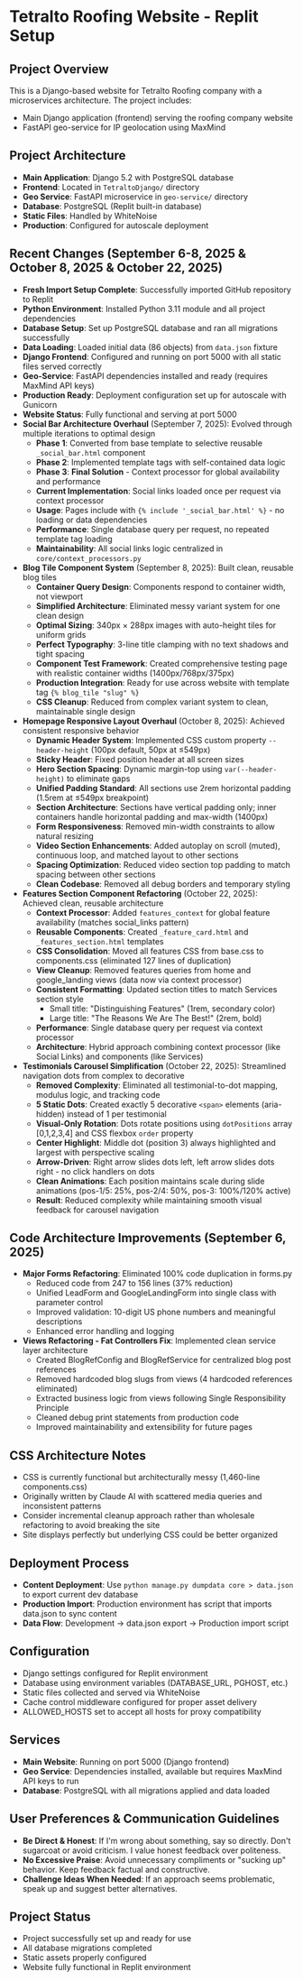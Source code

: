 # Tetralto Roofing Website - Replit Setup

## Project Overview
This is a Django-based website for Tetralto Roofing company with a microservices architecture. The project includes:
- Main Django application (frontend) serving the roofing company website
- FastAPI geo-service for IP geolocation using MaxMind

## Project Architecture
- **Main Application**: Django 5.2 with PostgreSQL database
- **Frontend**: Located in `TetraltoDjango/` directory
- **Geo Service**: FastAPI microservice in `geo-service/` directory
- **Database**: PostgreSQL (Replit built-in database)
- **Static Files**: Handled by WhiteNoise
- **Production**: Configured for autoscale deployment

## Recent Changes (September 6-8, 2025 & October 8, 2025 & October 22, 2025)
- **Fresh Import Setup Complete**: Successfully imported GitHub repository to Replit
- **Python Environment**: Installed Python 3.11 module and all project dependencies
- **Database Setup**: Set up PostgreSQL database and ran all migrations successfully
- **Data Loading**: Loaded initial data (86 objects) from `data.json` fixture
- **Django Frontend**: Configured and running on port 5000 with all static files served correctly
- **Geo-Service**: FastAPI dependencies installed and ready (requires MaxMind API keys)
- **Production Ready**: Deployment configuration set up for autoscale with Gunicorn
- **Website Status**: Fully functional and serving at port 5000
- **Social Bar Architecture Overhaul** (September 7, 2025): Evolved through multiple iterations to optimal design
  - **Phase 1**: Converted from base template to selective reusable `_social_bar.html` component
  - **Phase 2**: Implemented template tags with self-contained data logic
  - **Phase 3**: **Final Solution** - Context processor for global availability and performance
  - **Current Implementation**: Social links loaded once per request via context processor
  - **Usage**: Pages include with `{% include '_social_bar.html' %}` - no loading or data dependencies
  - **Performance**: Single database query per request, no repeated template tag loading
  - **Maintainability**: All social links logic centralized in `core/context_processors.py`
- **Blog Tile Component System** (September 8, 2025): Built clean, reusable blog tiles
  - **Container Query Design**: Components respond to container width, not viewport
  - **Simplified Architecture**: Eliminated messy variant system for one clean design
  - **Optimal Sizing**: 340px × 288px images with auto-height tiles for uniform grids
  - **Perfect Typography**: 3-line title clamping with no text shadows and tight spacing
  - **Component Test Framework**: Created comprehensive testing page with realistic container widths (1400px/768px/375px)
  - **Production Integration**: Ready for use across website with template tag `{% blog_tile "slug" %}`
  - **CSS Cleanup**: Reduced from complex variant system to clean, maintainable single design
- **Homepage Responsive Layout Overhaul** (October 8, 2025): Achieved consistent responsive behavior
  - **Dynamic Header System**: Implemented CSS custom property `--header-height` (100px default, 50px at ≤549px)
  - **Sticky Header**: Fixed position header at all screen sizes
  - **Hero Section Spacing**: Dynamic margin-top using `var(--header-height)` to eliminate gaps
  - **Unified Padding Standard**: All sections use 2rem horizontal padding (1.5rem at ≤549px breakpoint)
  - **Section Architecture**: Sections have vertical padding only; inner containers handle horizontal padding and max-width (1400px)
  - **Form Responsiveness**: Removed min-width constraints to allow natural resizing
  - **Video Section Enhancements**: Added autoplay on scroll (muted), continuous loop, and matched layout to other sections
  - **Spacing Optimization**: Reduced video section top padding to match spacing between other sections
  - **Clean Codebase**: Removed all debug borders and temporary styling
- **Features Section Component Refactoring** (October 22, 2025): Achieved clean, reusable architecture
  - **Context Processor**: Added `features_context` for global feature availability (matches social_links pattern)
  - **Reusable Components**: Created `_feature_card.html` and `_features_section.html` templates
  - **CSS Consolidation**: Moved all features CSS from base.css to components.css (eliminated 127 lines of duplication)
  - **View Cleanup**: Removed features queries from home and google_landing views (data now via context processor)
  - **Consistent Formatting**: Updated section titles to match Services section style
    - Small title: "Distinguishing Features" (1rem, secondary color)
    - Large title: "The Reasons <span class="highlight-orange">We Are The Best!</span>" (2rem, bold)
  - **Performance**: Single database query per request via context processor
  - **Architecture**: Hybrid approach combining context processor (like Social Links) and components (like Services)
- **Testimonials Carousel Simplification** (October 22, 2025): Streamlined navigation dots from complex to decorative
  - **Removed Complexity**: Eliminated all testimonial-to-dot mapping, modulus logic, and tracking code
  - **5 Static Dots**: Created exactly 5 decorative `<span>` elements (aria-hidden) instead of 1 per testimonial
  - **Visual-Only Rotation**: Dots rotate positions using `dotPositions` array [0,1,2,3,4] and CSS flexbox `order` property
  - **Center Highlight**: Middle dot (position 3) always highlighted and largest with perspective scaling
  - **Arrow-Driven**: Right arrow slides dots left, left arrow slides dots right - no click handlers on dots
  - **Clean Animations**: Each position maintains scale during slide animations (pos-1/5: 25%, pos-2/4: 50%, pos-3: 100%/120% active)
  - **Result**: Reduced complexity while maintaining smooth visual feedback for carousel navigation

## Code Architecture Improvements (September 6, 2025)
- **Major Forms Refactoring**: Eliminated 100% code duplication in forms.py
  - Reduced code from 247 to 156 lines (37% reduction)
  - Unified LeadForm and GoogleLandingForm into single class with parameter control
  - Improved validation: 10-digit US phone numbers and meaningful descriptions
  - Enhanced error handling and logging
- **Views Refactoring - Fat Controllers Fix**: Implemented clean service layer architecture
  - Created BlogRefConfig and BlogRefService for centralized blog post references
  - Removed hardcoded blog slugs from views (4 hardcoded references eliminated)
  - Extracted business logic from views following Single Responsibility Principle
  - Cleaned debug print statements from production code
  - Improved maintainability and extensibility for future pages

## CSS Architecture Notes
- CSS is currently functional but architecturally messy (1,460-line components.css)
- Originally written by Claude AI with scattered media queries and inconsistent patterns
- Consider incremental cleanup approach rather than wholesale refactoring to avoid breaking the site
- Site displays perfectly but underlying CSS could be better organized

## Deployment Process
- **Content Deployment**: Use `python manage.py dumpdata core > data.json` to export current dev database
- **Production Import**: Production environment has script that imports data.json to sync content
- **Data Flow**: Development → data.json export → Production import script

## Configuration
- Django settings configured for Replit environment
- Database using environment variables (DATABASE_URL, PGHOST, etc.)
- Static files collected and served via WhiteNoise
- Cache control middleware configured for proper asset delivery
- ALLOWED_HOSTS set to accept all hosts for proxy compatibility

## Services
- **Main Website**: Running on port 5000 (Django frontend)
- **Geo Service**: Dependencies installed, available but requires MaxMind API keys to run
- **Database**: PostgreSQL with all migrations applied and data loaded

## User Preferences & Communication Guidelines
- **Be Direct & Honest**: If I'm wrong about something, say so directly. Don't sugarcoat or avoid criticism. I value honest feedback over politeness.
- **No Excessive Praise**: Avoid unnecessary compliments or "sucking up" behavior. Keep feedback factual and constructive.
- **Challenge Ideas When Needed**: If an approach seems problematic, speak up and suggest better alternatives.

## Project Status
- Project successfully set up and ready for use
- All database migrations completed
- Static assets properly configured  
- Website fully functional in Replit environment